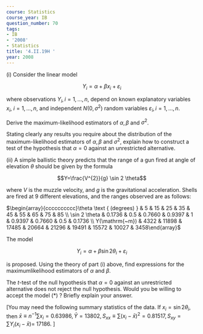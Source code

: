 ```yaml
---
course: Statistics
course_year: IB
question_number: 70
tags:
- IB
- '2008'
- Statistics
title: '4.II.19H '
year: 2008
---
```



(i) Consider the linear model

$$Y_{i}=\alpha+\beta x_{i}+\varepsilon_{i}$$

where observations $Y_{i}, i=1, \ldots, n$, depend on known explanatory variables $x_{i}$, $i=1, \ldots, n$, and independent $N\left(0, \sigma^{2}\right)$ random variables $\varepsilon_{i}, i=1, \ldots, n$.

Derive the maximum-likelihood estimators of $\alpha, \beta$ and $\sigma^{2}$.

Stating clearly any results you require about the distribution of the maximum-likelihood estimators of $\alpha, \beta$ and $\sigma^{2}$, explain how to construct a test of the hypothesis that $\alpha=0$ against an unrestricted alternative.

(ii) A simple ballistic theory predicts that the range of a gun fired at angle of elevation $\theta$ should be given by the formula

$$Y=\frac{V^{2}}{g} \sin 2 \theta$$

where $V$ is the muzzle velocity, and $g$ is the gravitational acceleration. Shells are fired at 9 different elevations, and the ranges observed are as follows:

$\begin{array}{cccccccccc}\theta \text { (degrees) } & 5 & 15 & 25 & 35 & 45 & 55 & 65 & 75 & 85 \\ \sin 2 \theta & 0.1736 & 0.5 & 0.7660 & 0.9397 & 1 & 0.9397 & 0.7660 & 0.5 & 0.1736 \\ Y(\mathrm{~m}) & 4322 & 11898 & 17485 & 20664 & 21296 & 19491 & 15572 & 10027 & 3458\end{array}$

The model

$$Y_{i}=\alpha+\beta \sin 2 \theta_{i}+\varepsilon_{i}$$

is proposed. Using the theory of part (i) above, find expressions for the maximumlikelihood estimators of $\alpha$ and $\beta$.

The $t$-test of the null hypothesis that $\alpha=0$ against an unrestricted alternative does not reject the null hypothesis. Would you be willing to accept the model $(*)$ ? Briefly explain your answer.

[You may need the following summary statistics of the data. If $x_{i}=\sin 2 \theta_{i}$, then $\bar{x} \equiv n^{-1} \sum x_{i}=0.63986, \bar{Y}=13802, S_{x x} \equiv \sum\left(x_{i}-\bar{x}\right)^{2}=0.81517, S_{x y}=\sum Y_{i}\left(x_{i}-\bar{x}\right)=$ 17186. ]